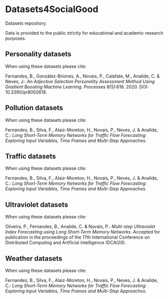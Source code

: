 # Datasets4SocialGood

Datasets repository.

Data is provided to the public strictly for educational and academic research purposes.

## Personality datasets
When using these datasets please cite:

Fernandes, B., González-Briones, A., Novais, P., Calafate, M., Analide, C. & Neves, J.: <i>An Adjective Selection Personality Assessment Method Using Gradient Boosting Machine Learning</i>. Processes 8(5):618. 2020. DOI: 10.3390/pr8050618.

## Pollution datasets
When using these datasets please cite:

Fernandes, B., Silva, F., Alaiz-Moreton, H., Novais, P., Neves, J. & Analide, C.: <i>Long Short-Term Memory Networks for Traffic Flow Forecasting: Exploring Input Variables, Time Frames and Multi-Step Approaches</i>.

## Traffic datasets
When using these datasets please cite:

Fernandes, B., Silva, F., Alaiz-Moreton, H., Novais, P., Neves, J. & Analide, C.: <i>Long Short-Term Memory Networks for Traffic Flow Forecasting: Exploring Input Variables, Time Frames and Multi-Step Approaches</i>.

## Ultraviolet datasets
When using these datasets please cite:

Oliveira, P., Fernandes, B., Analide, C. & Novais, P.: <i>Multi-step Ultraviolet Index Forecasting using Long Short-Term Memory Networks</i>. Accepted for publication in the proceedings of the 17th International Conference on Distributed Computing and Artificial Intelligence (DCAI20).

## Weather datasets
When using these datasets please cite:

Fernandes, B., Silva, F., Alaiz-Moreton, H., Novais, P., Neves, J. & Analide, C.: <i>Long Short-Term Memory Networks for Traffic Flow Forecasting: Exploring Input Variables, Time Frames and Multi-Step Approaches</i>.
